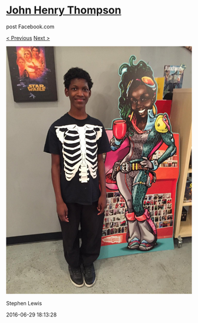 # [John Henry Thompson](../README.md)
post Facebook.com

[< Previous](2016-07-01-1.md) [Next >](2016-06-22-2.md)

[![](../media/2016-06-29/Timeline-Photos-Stephen-Lewis.jpg)](../README.md)

Stephen Lewis

2016-06-29 18:13:28